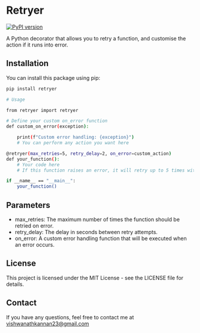 # Retryer
[![PyPI version](https://badge.fury.io/py/my-retry-decorator.svg)](https://badge.fury.io/py/my-retry-decorator)

A Python decorator that allows you to retry a function, and customise the action if it runs into error.

## Installation
You can install this package using pip:

```bash
pip install retryer

# Usage

from retryer import retryer

# Define your custom on_error function
def custom_on_error(exception):

    print(f"Custom error handling: {exception}")
    # You can perform any action you want here

@retryer(max_retries=5, retry_delay=2, on_error=custom_action)
def your_function():
    # Your code here
    # If this function raises an error, it will retry up to 5 times with a 2-second delay.

if __name__ == "__main__":
    your_function()
```
## Parameters
* max_retries: The maximum number of times the function should be retried on error.
* retry_delay: The delay in seconds between retry attempts.
* on_error: A custom error handling function that will be executed when an error occurs.

## License
This project is licensed under the MIT License - see the LICENSE file for details.

## Contact
If you have any questions, feel free to contact me at vishwanathkannan23@gmail.com